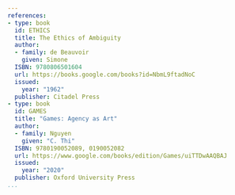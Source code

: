 ```yaml
---
references:
- type: book
  id: ETHICS
  title: The Ethics of Ambiguity
  author:
  - family: de Beauvoir
    given: Simone
  ISBN: 9780806501604
  url: https://books.google.com/books?id=NbmL9ftadNoC
  issued:
    year: "1962"
  publisher: Citadel Press
- type: book
  id: GAMES
  title: "Games: Agency as Art"
  author:
  - family: Nguyen
    given: "C. Thi"
  ISBN: 9780190052089, 0190052082
  url: https://www.google.com/books/edition/Games/uiTTDwAAQBAJ
  issued:
    year: "2020"
  publisher: Oxford University Press
...
```

